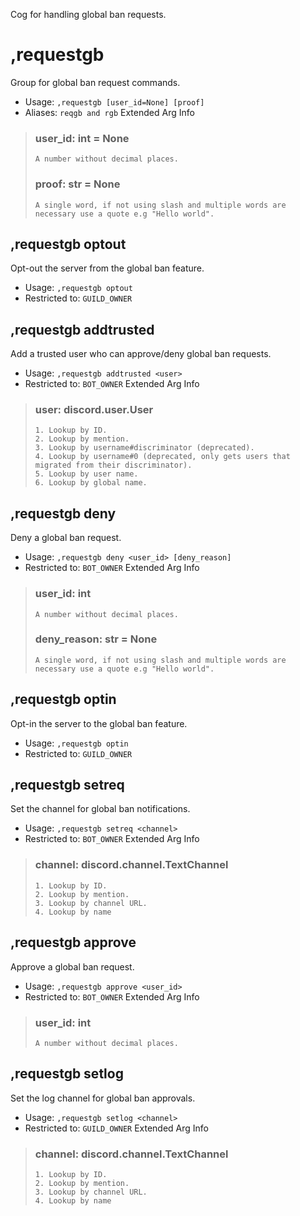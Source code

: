 Cog for handling global ban requests.

# ,requestgb
Group for global ban request commands.<br/>
 - Usage: `,requestgb [user_id=None] [proof]`
 - Aliases: `reqgb and rgb`
Extended Arg Info
> ### user_id: int = None
> ```
> A number without decimal places.
> ```
> ### proof: str = None
> ```
> A single word, if not using slash and multiple words are necessary use a quote e.g "Hello world".
> ```
## ,requestgb optout
Opt-out the server from the global ban feature.<br/>
 - Usage: `,requestgb optout`
 - Restricted to: `GUILD_OWNER`
## ,requestgb addtrusted
Add a trusted user who can approve/deny global ban requests.<br/>
 - Usage: `,requestgb addtrusted <user>`
 - Restricted to: `BOT_OWNER`
Extended Arg Info
> ### user: discord.user.User
> 
> 
>     1. Lookup by ID.
>     2. Lookup by mention.
>     3. Lookup by username#discriminator (deprecated).
>     4. Lookup by username#0 (deprecated, only gets users that migrated from their discriminator).
>     5. Lookup by user name.
>     6. Lookup by global name.
> 
>     
## ,requestgb deny
Deny a global ban request.<br/>
 - Usage: `,requestgb deny <user_id> [deny_reason]`
 - Restricted to: `BOT_OWNER`
Extended Arg Info
> ### user_id: int
> ```
> A number without decimal places.
> ```
> ### deny_reason: str = None
> ```
> A single word, if not using slash and multiple words are necessary use a quote e.g "Hello world".
> ```
## ,requestgb optin
Opt-in the server to the global ban feature.<br/>
 - Usage: `,requestgb optin`
 - Restricted to: `GUILD_OWNER`
## ,requestgb setreq
Set the channel for global ban notifications.<br/>
 - Usage: `,requestgb setreq <channel>`
 - Restricted to: `BOT_OWNER`
Extended Arg Info
> ### channel: discord.channel.TextChannel
> 
> 
>     1. Lookup by ID.
>     2. Lookup by mention.
>     3. Lookup by channel URL.
>     4. Lookup by name
> 
>     
## ,requestgb approve
Approve a global ban request.<br/>
 - Usage: `,requestgb approve <user_id>`
 - Restricted to: `BOT_OWNER`
Extended Arg Info
> ### user_id: int
> ```
> A number without decimal places.
> ```
## ,requestgb setlog
Set the log channel for global ban approvals.<br/>
 - Usage: `,requestgb setlog <channel>`
 - Restricted to: `GUILD_OWNER`
Extended Arg Info
> ### channel: discord.channel.TextChannel
> 
> 
>     1. Lookup by ID.
>     2. Lookup by mention.
>     3. Lookup by channel URL.
>     4. Lookup by name
> 
>     
